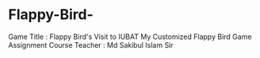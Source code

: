 # Flappy-Bird-
Game Title : Flappy Bird's Visit to IUBAT  My Customized Flappy Bird Game Assignment  Course Teacher : Md Sakibul Islam Sir
